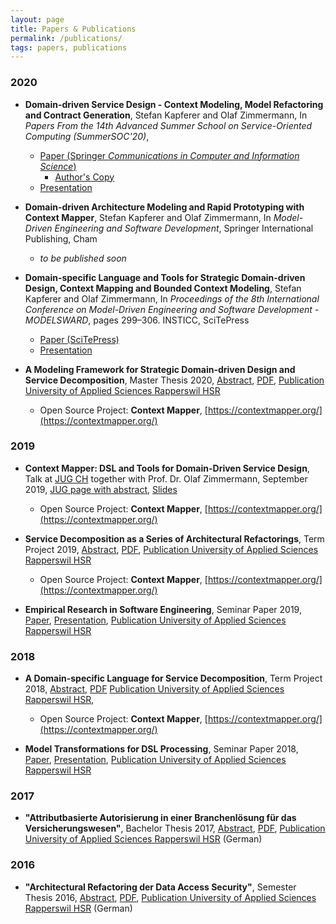```yaml
---
layout: page
title: Papers & Publications
permalink: /publications/
tags: papers, publications
---
```


### 2020

 * **Domain-driven Service Design - Context Modeling, Model Refactoring and Contract Generation**, Stefan Kapferer 
   and Olaf Zimmermann, In _Papers From the 14th Advanced Summer School on Service-Oriented Computing (SummerSOC'20)_, 
   * [Paper (Springer _Communications in Computer and Information Science_)](https://doi.org/10.1007/978-3-030-64846-6_11)
     * [Author's Copy](/media/SummerSoC-2020_Domain-driven-Service-Design_Authors-Copy.pdf)
   * [Presentation](/media/Stefan-Kapferer-presentation-summersoc-2020.pdf)

 * **Domain-driven Architecture Modeling and Rapid Prototyping with Context Mapper**, Stefan Kapferer 
   and Olaf Zimmermann, In _Model-Driven Engineering and Software Development_, 
   Springer International Publishing, Cham
   * _to be published soon_

 * **Domain-specific Language and Tools for Strategic Domain-driven Design, Context Mapping and Bounded Context Modeling**, Stefan Kapferer 
   and Olaf Zimmermann, In _Proceedings of the 8th International Conference on Model-Driven Engineering and Software Development - MODELSWARD_, 
   pages 299–306. INSTICC, SciTePress
   * [Paper (SciTePress)](https://doi.org/10.5220/0008910502990306)
   * [Presentation](https://contextmapper.org/media/ZIOSK-Modelsward-Paper-Presentation-v101p.pdf)

 * **A Modeling Framework for Strategic Domain-driven Design and Service Decomposition**, Master Thesis 2020, 
   [Abstract](https://contextmapper.org/media/HS19-MSE-Master-Thesis-Abstract-Stefan-Kapferer-SDDD-Modeling-Framework.pdf),
   [PDF](http://eprints.hsr.ch/821/1/HS19-MSE-Master-Thesis-Report-PUBLIC-Stefan-Kapferer-SDDD-Modeling-Framework.pdf), 
   [Publication University of Applied Sciences Rapperswil HSR](http://eprints.hsr.ch/821/)
   * Open Source Project: **Context Mapper**, [https://contextmapper.org/](https://contextmapper.org/)

### 2019

 * **Context Mapper: DSL and Tools for Domain-Driven Service Design**, Talk at [JUG CH](https://www.jug.ch/) together with Prof. Dr. Olaf Zimmermann, September 2019, 
   [JUG page with abstract](https://www.jug.ch/html/events/2019/context_mapper.html),
   [Slides](https://www.jug.ch/events/slides/190910_ContextMapperDDD_Slides.pdf)
   * Open Source Project: **Context Mapper**, [https://contextmapper.org/](https://contextmapper.org/)
   
 * **Service Decomposition as a Series of Architectural Refactorings**, Term Project 2019, 
   [Abstract](https://github.com/stefan-ka/papers-and-publications/raw/master/service-decomposition-as-a-series-of-architectural-refactorings/FS19-MSE-Stefan-Kapferer-Service-Decomposition-Architectural-Refactorings-Abstract.pdf),
   [PDF](https://github.com/stefan-ka/papers-and-publications/raw/master/service-decomposition-as-a-series-of-architectural-refactorings/FS19-MSE-Stefan-Kapferer-Service-Decomposition-Architectural-Refactorings.pdf), 
   [Publication University of Applied Sciences Rapperswil HSR](https://eprints.hsr.ch/784/)
   * Open Source Project: **Context Mapper**, [https://contextmapper.org/](https://contextmapper.org/)

 * **Empirical Research in Software Engineering**,
   Seminar Paper 2019,
   [Paper](https://github.com/stefan-ka/papers-and-publications/raw/master/empirical-research-in-software-engineering/FS19_SKapferer_Empirical-Research-in-Software-Engineering-Paper.pdf), 
   [Presentation](https://github.com/stefan-ka/papers-and-publications/raw/master/empirical-research-in-software-engineering/FS19_SKapferer_Empirical-Research-in-Software-Engineering-Presentation.pdf),
   [Publication University of Applied Sciences Rapperswil HSR](https://eprints.hsr.ch/820/)

### 2018

 * **A Domain-specific Language for Service Decomposition**, Term Project 2018, 
   [Abstract](https://github.com/stefan-ka/papers-and-publications/raw/master/a-dsl-for-service-decomposition/HS18-MSE-Stefan-Kapferer-A-DSL-for-Service-Decomposition-Abstract.pdf),
   [PDF](https://github.com/stefan-ka/papers-and-publications/raw/master/a-dsl-for-service-decomposition/HS18-MSE-Stefan-Kapferer-A-DSL-for-Service-Decomposition.pdf)
   [Publication University of Applied Sciences Rapperswil HSR](https://eprints.hsr.ch/722/), 
   * Open Source Project: **Context Mapper**, [https://contextmapper.org/](https://contextmapper.org/)

 * **Model Transformations for DSL Processing**,
   Seminar Paper 2018,
   [Paper](https://stefan.kapferer.ch/model-transformations-for-dsl-processing), 
   [Presentation](https://github.com/stefan-ka/papers-and-publications/raw/master/model-transformations-for-dsl-processing/HS18_SKapferer_Model-Transformations-for-DSL-Processing-Presentation.pdf),
   [Publication University of Applied Sciences Rapperswil HSR](https://eprints.hsr.ch/819/)

### 2017
 
 * **"Attributbasierte Autorisierung in einer Branchenlösung für das Versicherungswesen"**, 
   Bachelor Thesis 2017, 
   [Abstract](https://github.com/stefan-ka/papers-and-publications/raw/master/attribute-based-access-control-in-a-standard-software-for-the-insurance-sector/17_BA_Jost-Kapferer_Abstract.pdf),
   [PDF](https://github.com/stefan-ka/papers-and-publications/raw/master/attribute-based-access-control-in-a-standard-software-for-the-insurance-sector/FS2017-BA-EP-Jost-Kapferer-Attributbasierte-Autorisierung-in-einer-Branchenloesung-fuer-das-Versicherungswesen.pdf), 
   [Publication University of Applied Sciences Rapperswil HSR](https://eprints.hsr.ch/602/) (German)
 
### 2016
 
 * **"Architectural Refactoring der Data Access Security"**, 
   Semester Thesis 2016, 
   [Abstract](https://github.com/stefan-ka/papers-and-publications/raw/master/architectural-refactoring-of-data-access-security/2_I_SA_S.Kapferer_H_2016.pdf),
   [PDF](https://github.com/stefan-ka/papers-and-publications/raw/master/architectural-refactoring-of-data-access-security/HS16-SA-EP-Kapferer-ArchitecturalRefactoringDataAccessSecurity.pdf), 
   [Publication University of Applied Sciences Rapperswil HSR](https://eprints.hsr.ch/564/) (German)
